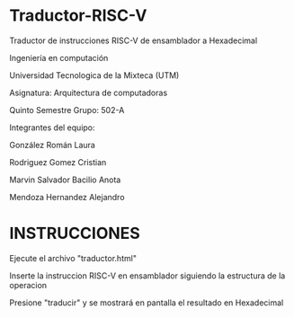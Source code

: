 # Traductor-RISC-V
Traductor de instrucciones RISC-V de ensamblador a Hexadecimal

Ingeniería en computación

Universidad Tecnologica de la Mixteca (UTM)

Asignatura: Arquitectura de computadoras

Quinto Semestre   Grupo: 502-A

Integrantes del equipo:

González Román Laura

Rodriguez Gomez Cristian

Marvin Salvador Bacilio Anota

Mendoza Hernandez Alejandro

# INSTRUCCIONES

Ejecute el archivo "traductor.html"

Inserte la instruccion RISC-V en ensamblador siguiendo la estructura de la operacion

Presione "traducir" y se mostrará en pantalla el resultado en Hexadecimal
